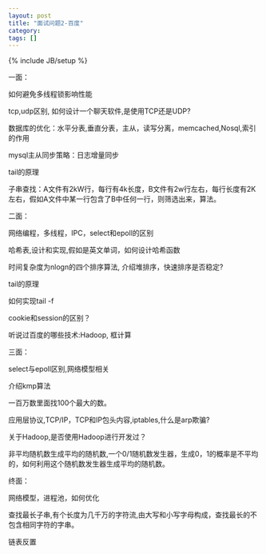 ```yaml
---
layout: post
title: "面试问题2-百度"
category: 
tags: []
---
```

{% include JB/setup %}

一面：

如何避免多线程锁影响性能

tcp,udp区别, 如何设计一个聊天软件,是使用TCP还是UDP?

数据库的优化：水平分表,垂直分表，主从，读写分离，memcached,Nosql,索引的作用

mysql主从同步策略：日志增量同步

tail的原理

子串查找：A文件有2kW行，每行有4k长度，B文件有2w行左右，每行长度有2K左右，假如A文件中某一行包含了B中任何一行，则筛选出来，算法。

二面：

网络编程，多线程，IPC，select和epoll的区别

哈希表,设计和实现,假如是英文单词，如何设计哈希函数

时间复杂度为nlogn的四个排序算法, 介绍堆排序，快速排序是否稳定?

tail的原理

如何实现tail -f

cookie和session的区别？

听说过百度的哪些技术:Hadoop, 框计算

三面：

select与epoll区别,网络模型相关

介绍kmp算法

一百万数里面找100个最大的数。

应用层协议,TCP/IP，TCP和IP包头内容,iptables,什么是arp欺骗?

关于Hadoop,是否使用Hadoop进行开发过？

非平均随机数生成平均的随机数,一个0/1随机数发生器，生成0，1的概率是不平均的，如何利用这个随机数发生器生成平均的随机数。

终面：

网络模型，进程池，如何优化

查找最长子串,有个长度为几千万的字符流,由大写和小写字母构成，查找最长的不包含相同字符的字串。

链表反置